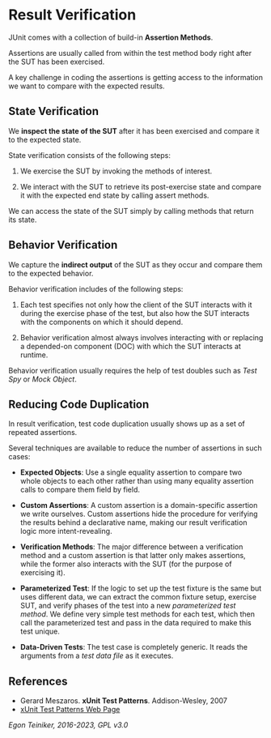 # Result Verification

JUnit comes with a collection of build-in **Assertion Methods**.

Assertions are usually called from within the test method body right after 
the SUT has been exercised.

A key challenge in coding the assertions is getting access to the information 
we want to compare with the expected results.


## State Verification
We **inspect the state of the SUT** after it has been exercised 
and compare it to the expected state.

State verification consists of the following steps:

1. We exercise the SUT by invoking the methods of interest.

2. We interact with the SUT to retrieve its post-exercise state and compare 
it with the expected end state by calling assert methods.

We can access the state of the SUT simply by calling methods that return 
its state.


## Behavior Verification

We capture the **indirect output** of the SUT as they occur and compare 
them to the expected behavior.

Behavior verification includes of the following steps:

1. Each test specifies not only how the client of the SUT interacts with it 
during the exercise phase of the test, but also how the SUT interacts with 
the components on which it should depend.

2. Behavior verification almost always involves interacting with or replacing 
a depended-on component (DOC) with which the SUT interacts at runtime.

Behavior verification usually requires the help of test doubles such as
*Test Spy* or *Mock Object*.


## Reducing Code Duplication

In result verification, test code duplication usually shows up as a set of 
repeated assertions.

Several techniques are available to reduce the number of assertions in such 
cases:
* **Expected Objects**: Use a single equality assertion to compare two whole 
objects to each other rather than using many equality assertion calls to 
compare them field by field.

* **Custom Assertions**: A custom assertion is a domain-specific assertion 
we write ourselves. Custom assertions hide the procedure for verifying the 
results behind a declarative name, making our result verification logic 
more intent-revealing.

* **Verification Methods**: The major difference between a verification 
method and a custom assertion is that latter only makes assertions, while the 
former also interacts with the SUT (for the purpose of exercising it).  

* **Parameterized Test**: If the logic to set up the test fixture is the 
same but uses different data, we can extract the common fixture setup, 
exercise SUT, and verify phases of the test into a new *parameterized test 
method*. We define very simple test methods for each test, which then call 
the parameterized test and pass in the data required to make this test unique. 

* **Data-Driven Tests**: The test case is completely generic. 
It reads the arguments from a *test data file* as it executes. 


## References

* Gerard Meszaros. **xUnit Test Patterns**. Addison-Wesley, 2007 
* [xUnit Test Patterns Web Page](http://xunitpatterns.com/)

*Egon Teiniker, 2016-2023, GPL v3.0*